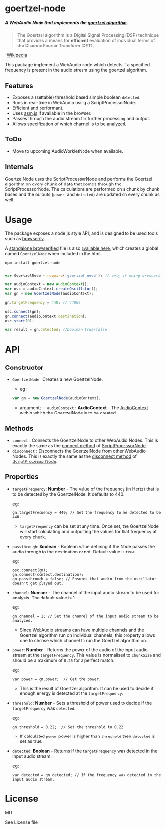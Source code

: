 # goertzel-node

##### A WebAudio Node that implements the [goertzel algorithm](https://en.wikipedia.org/wiki/Goertzel_algorithm).

> The Goertzel algorithm is a Digital Signal Processing (DSP) technique that provides a means for __efficient__ evaluation of individual terms of the Discrete Fourier Transform (DFT),

-[Wikipedia](https://en.wikipedia.org/wiki/Goertzel_algorithm)

This package implement a WebAudio node which detects if a specified frequency is present in the audio stream using the goertzel algorithm.

## Features

- Exposes a (settable) threshold based simple boolean `detected`.
- Runs in real-time in WebAudio using a ScriptProcessorNode.
- Efficient and performant.
- Uses [asm.js](https://en.wikipedia.org/wiki/Asm.js) if available in the browser.
- Passes through the audio stream for further processing and output.
- Allows specification of which channel is to be analyzed.

## ToDo

- Move to upcoming AudioWorkletNode when available.

## Internals

GoertzelNode uses the ScriptProcessorNode and performs the Goertzel algorithm on every chunk of data that comes through the ScriptProcessorNode. The calculations are performed on a chunk by chunk bases and the outputs (`power`, and `detected`) are updated on every chunk as well.


# Usage

The package exposes a node.js style API, and is designed to be used tools such as [browserify](http://browserify.org/).

A [standalone browserified](http://www.forbeslindesay.co.uk/post/46324645400/standalone-browserify-builds) file is also [available here](https://github.com/notthetup/goertzel-node/blob/master/dist/goertzelnode.js), which creates a global named `GoertzelNode` when included in the html.

`npm install goertzel-node`

```js

var GoertzelNode = require('goertzel-node'); // only if using browserify.

var audioContext = new AudioContext();
var osc = audioContext.createOscillator();
var gn = new GoertzelNode(audioContext);

gn.targetFrequency = 440; // 440Hz

osc.connect(gn);
gn.connect(audioContext.destination);
osc.start(0);

var result = gn.detected; //boolean true/false

```

# API

## Constructor

- `GoertzelNode` : Creates a new GoertzelNode.
	- eg :
  ```js
  var gn = new GoertzelNode(audioContext);
  ```

  - arguments:
		- `audioContext` : __AudioContext__ - The [AudioContext](http://webaudio.github.io/web-audio-api/#the-audiocontext-interface) within which the GoertzelNode is to be created.

## Methods

- `connect` : Connects the GoertzelNode to other WebAudio Nodes. This is exactly the same as the [connect method](https://webaudio.github.io/web-audio-api/#methods-3) of [ScriptProcessorNode](https://webaudio.github.io/web-audio-api/#the-scriptprocessornode-interface---deprecated).
- `disconnect` : Disconnects the GoertzelNode from other WebAudio Nodes. This is exactly the same as the [disconnect method](https://webaudio.github.io/web-audio-api/#methods-3) of [ScriptProcessorNode](https://webaudio.github.io/web-audio-api/#the-scriptprocessornode-interface---deprecated).

## Properties


- `targetFrequency`: __Number__ - The value of the frequency (in Hertz) that is to be detected by the GoertzelNode. It defaults to 440.

	eg:
	```
	gn.targetFrequency = 440; // Set the frequency to be detected to be 440.
	```
	- `targetFrequency` can be set at any time. Once set, the GoertzelNode will start calculating and outputting the values for that frequency at every chunk.

- `passthrough`: __Boolean__ - Boolean value defining if the Node passes the audio through to the destination or not. Default value is `true`.

	eg:
	```
	osc.connect(gn);
	gn.connect(context.destination);
	gn.passthrough = false; // Ensures that audio from the oscillator doesn't get played out.
	```

- `channel`: __Number__ - The channel of the input audio stream to be used for analysis. The default value is 1.

	eg:
	```
	gn.channel = 1; // Set the channel of the input audio stream to be analyzed.
	```
	- Since WebAudio streams can have multiple channels and the Goertzel algorithm run on individual channels, this property allows one to choose which channel to run the  Goertzel algorithm on.

- `power`: __Number__ - Returns the power of the audio of the input audio stream at the `targetFrequency`. This value is normalised to `chunkSize` and should be a maximum of `0.25` for a perfect match.

	eg:
	```
	var power = gn.power;  // Get the power.
	```
	- This is the result of Goertzel algorithm. It can be used to decide if enough energy is detected at the `targetFrequency`.

- `threshold`: __Number__ - Sets a threshold of power used to decide if the `targetFrequency` was `detected`.

	eg:
	```
	gn.threshold = 0.22;  // Set the threshold to 0.22.
	```
	- If calculated `power` power is higher than `threshold` then `detected` is set as true.

- `detected`: __Boolean__ - Returns if the `targetFrequency` was detected in the input audio stream.

	eg:
	```
	var detected = gn.detected; // If the frequency was detected in the input audio stream.
	```

# License

MIT

See License file
